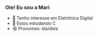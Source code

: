 ### Oie! Eu sou a Mari

- 🔭 Tenho interesse em Eletrônica Digital
- 🌱 Estou estudando C
- 😄 Pronomes: ela/dela

